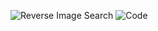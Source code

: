 ![Reverse Image Search](/assets/reverseImgSearch)
![Code](https://github.com/krishnac7/Reverse_image_search)